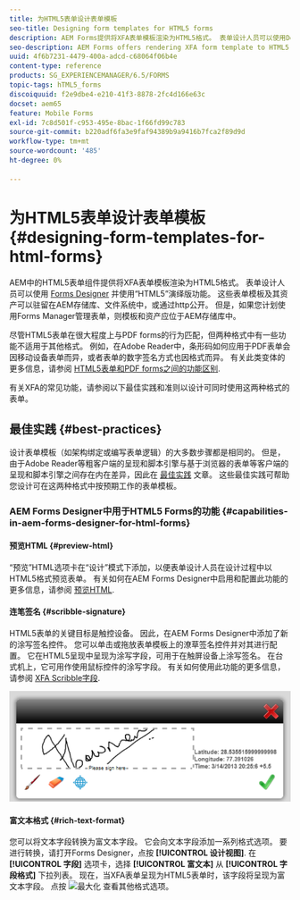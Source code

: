 ```yaml
---
title: 为HTML5表单设计表单模板
seo-title: Designing form templates for HTML5 forms
description: AEM Forms提供将XFA表单模板渲染为HTML5格式。 表单设计人员可以使用Designer设计表单模板，并使用HTML5呈现功能。
seo-description: AEM Forms offers rendering XFA form template to HTML5 format. Form designers can design form templates using Designer and use the HTML5 rendition capability.
uuid: 4f6b7231-4479-400a-adcd-c68064f06b4e
content-type: reference
products: SG_EXPERIENCEMANAGER/6.5/FORMS
topic-tags: hTML5_forms
discoiquuid: f2e9dbe4-e210-41f3-8878-2fc4d166e63c
docset: aem65
feature: Mobile Forms
exl-id: 7c8d501f-c953-495e-8bac-1f66fd99c783
source-git-commit: b220adf6fa3e9faf94389b9a9416b7fca2f89d9d
workflow-type: tm+mt
source-wordcount: '485'
ht-degree: 0%

---
```


# 为HTML5表单设计表单模板{#designing-form-templates-for-html-forms}

AEM中的HTML5表单组件提供将XFA表单模板渲染为HTML5格式。 表单设计人员可以使用 [Forms Designer](https://www.adobe.com/go/learn_aemforms_designer_63) 并使用“HTML5”演绎版功能。 这些表单模板及其资产可以驻留在AEM存储库、文件系统中，或通过http公开。 但是，如果您计划使用Forms Manager管理表单，则模板和资产应位于AEM存储库中。

尽管HTML5表单在很大程度上与PDF forms的行为匹配，但两种格式中有一些功能不适用于其他格式。 例如，在Adobe Reader中，条形码如何应用于PDF表单会因移动设备表单而异，或者表单的数字签名方式也因格式而异。 有关此类变体的更多信息，请参阅 [HTML5表单和PDF forms之间的功能区别](../../forms/using/feature-differentiation-html5-forms-pdf-forms.md).

有关XFA的常见功能，请参阅以下最佳实践和准则以设计可同时使用这两种格式的表单。

## 最佳实践 {#best-practices}

设计表单模板（如架构绑定或编写表单逻辑）的大多数步骤都是相同的。 但是，由于Adobe Reader等粗客户端的呈现和脚本引擎与基于浏览器的表单等客户端的呈现和脚本引擎之间存在内在差异，因此在 [最佳实践](/help/forms/using/design-accessible-html5-forms.md) 文章。 这些最佳实践可帮助您设计可在这两种格式中按预期工作的表单模板。

### AEM Forms Designer中用于HTML5 Forms的功能 {#capabilities-in-aem-forms-designer-for-html-forms}

#### 预览HTML {#preview-html}

“预览”HTML选项卡在“设计”模式下添加，以便表单设计人员在设计过程中以HTML5格式预览表单。 有关如何在AEM Forms Designer中启用和配置此功能的更多信息，请参阅 [预览HTML](../../forms/using/preview-xdp-forms-html.md).

#### 连笔签名 {#scribble-signature}

HTML5表单的关键目标是触控设备。 因此，在AEM Forms Designer中添加了新的涂写签名控件。 您可以单击或拖放表单模板上的潦草签名控件并对其进行配置。 它在HTML5呈现中呈现为涂写字段，可用于在触屏设备上涂写签名。 在台式机上，它可用作使用鼠标控件的涂写字段。 有关如何使用此功能的更多信息，请参阅 [XFA Scribble字段](../../forms/using/scribble-signature.md).

![4](assets/4.png)

#### 富文本格式 {#rich-text-format}

您可以将文本字段转换为富文本字段。 它会向文本字段添加一系列格式选项。 要进行转换，请打开Forms Designer，点按 **[!UICONTROL 设计视图]**. 在 **[!UICONTROL 字段]** 选项卡，选择 **[!UICONTROL 富文本]** 从 **[!UICONTROL 字段格式]** 下拉列表。 现在，当XFA表单呈现为HTML5表单时，该字段将呈现为富文本字段。 点按 ![最大化](assets/maximize_icon.svg) 查看其他格式选项。
